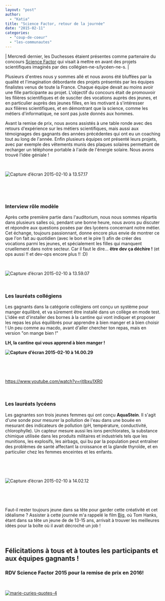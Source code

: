 ```yaml
---
layout: "post"
author: 
  - "Katia"
title: "Science Factor, retour de la journée"
date: "2015-02-11"
categories: 
  - "coup-de-coeur"
  - "les-communautes"
---
```


| Mercredi dernier, les Duchesses étaient présentes comme partenaire du concours [Science Factor](http://www.scoop.it/t/science-factor-2014-2015 "Scoop It Science Factor") qui visait à mettre en avant des projets scientifiques imaginés par des collégien-ne-s/lycéen-ne-s. |

Plusieurs d'entres nous y sommes allé et nous avons été bluffées par la qualité et l'imagination débordante des projets présentés par les équipes finalistes venus de toute la France. Chaque équipe devait au moins avoir une fille participante au projet. L'objectif du concours était de promouvoir les filières scientifiques et de susciter des vocations auprès des jeunes, et en particulier auprès des jeunes filles, en les motivant à s'intéresser aux filières scientifiques, et en démontrant que la science, comme les métiers d'informatique, ne sont pas juste donnés aux hommes.

Avant la remise de prix, nous avons assistés à une table ronde avec des retours d'expérience sur les métiers scientifiques, mais aussi aux témoignages des gagnants des années précédentes qui ont eu un coaching tout au long de l'année. Enfin plusieurs équipes ont présenté leurs projets, avec par exemple des vêtements munis des plaques solaires permettant de recharger un téléphone portable à l'aide de l'énergie solaire. Nous avons trouvé l'idée géniale !

 

![Capture d’écran 2015-02-10 à 13.57.17](/assets/2015/02/2015-02-11-science-factor-retour-de-la-journee/Capture-d’écran-2015-02-10-à-13.57.17.png)

 

 

### Interview rôle modèle

Après cette première partie dans l'auditorium, nous nous sommes répartis dans plusieurs salles où, pendant une bonne heure, nous avons pu discuter et répondre aux questions posées par des lycéens concernant notre métier. Cet échange, toujours passionnant, donne encore plus envie de montrer ce que l'on fait au quotidien (avec le bon et le pire !) afin de créer des vocations parmi les jeunes, et spécialement les filles qui manquent cruellement dans notre secteur. Car il faut le dire... **être dev ça déchire !** (et ops aussi !! et dev-ops encore plus !! :D)

 

![Capture d’écran 2015-02-10 à 13.59.07](/assets/2015/02/2015-02-11-science-factor-retour-de-la-journee/Capture-d’écran-2015-02-10-à-13.59.07.png)

 

### Les lauréats collégiens

Les gagnants dans la catégorie collégiens ont conçu un système pour manger équilibré, et va sûrement être installé dans un collège en mode test. L'idée est d'installer des bornes à la cantine qui vont indiquer et proposer les repas les plus équilibrés pour apprendre à bien manger et à bien choisir ! Un peu comme au macdo, avant d'aller chercher ton repas, mais en version "on mange bien !"

**LH, la cantine qui vous apprend à bien manger !**

 **![Capture d’écran 2015-02-10 à 14.00.29](/assets/2015/02/2015-02-11-science-factor-retour-de-la-journee/Capture-d’écran-2015-02-10-à-14.00.29.png)** 

 

 

https://www.youtube.com/watch?v=rjtlbxu1XR0

 

### Les lauréats lycéens

Les gagnantes son trois jeunes femmes qui ont conçu **AquaStein**. Il s'agit d'une sonde pour mesurer la pollution de l'eau dans une bouée en mesurant des indicateurs de pollution (pH, température, conductivité, chlorophylle). Un capteur mesure aussi les ions perchlorates, la substance chimique utilisée dans les produits militaires et industriels tels que les munitions, les explosifs, les airbags, qui bu par la population peut entraîner des problèmes de santé affectant la croissance et la glande thyroïde, et en particulier chez les femmes enceintes et les enfants.

 

 

![Capture d’écran 2015-02-10 à 14.02.12](/assets/2015/02/2015-02-11-science-factor-retour-de-la-journee/Capture-d’écran-2015-02-10-à-14.02.12.png)

 

 

Faut-il rester toujours jeune dans sa tête pour garder cette créativité et cet idéalisme ? Assister à cette journée m'a rappelé le film [Big](http://www.imdb.com/title/tt0094737/ "Big"), où Tom Hanks, étant dans sa tête un jeune de de 13-15 ans, arrivait à trouver les meilleures idées pour la boîte où il avait décroché un job !

 

## **Félicitations à tous et à toutes les participants et aux équipes gagnants !**

### RDV Science Factor 2015 pour la remise de prix en 2016!

 

[![marie-curies-quotes-4](/assets/2015/02/2015-02-11-science-factor-retour-de-la-journee/marie-curies-quotes-4.jpg)](http://www.duchess-france.org/wp-content/uploads/2015/02/marie-curies-quotes-4.jpg)
